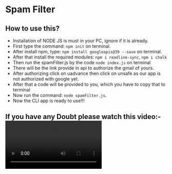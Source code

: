 # Spam Filter

## How to use this?
- Installation of NODE JS is must in your PC, ignore if it is already.
- First type the command: `npm init` on terminal.
- After install npm, type: `npm install googleapis@39 --save` on terminal.
- After that install the required modules: `npm i readline-sync`, `npm i chalk`
- Then run the spamFilter.js by the code `node index.js` on terminal
- There will be the link provide in api to authorize the gmail of yours.
- After authorizing click on uadvance then click on unsafe as our app is not authorized with google yet.
- After that a code will be provided to you, which you have to copy that to terminal
- Now run the command: `node spamFilter.js`.
- Now the CLI app is ready to use!!!

## If you have any Doubt please watch this video:- ![Video](https://github.com/Rishi-Sharma2002/ISTE-HACKATHON/blob/main/Spam%20Filter/Spamvdo.mkv)
